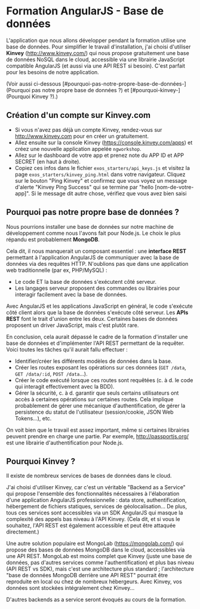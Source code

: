 Formation AngularJS - Base de données
=====================================

L'application que nous allons développer pendant la formation utilise une base de données. Pour simplifier le travail d'installation, j'ai choisi d'utiliser **Kinvey** (http://www.kinvey.com/) qui nous propose gratuitement une base de données NoSQL dans le cloud, accessible via une librairie JavaScript compatible AngularJS (et aussi via une API REST si besoin). C'est parfait pour les besoins de notre application.

(Voir aussi ci-dessous [#pourquoi-pas-notre-propre-base-de-données-](Pourquoi pas notre propre base de données ?) et [#pourquoi-kinvey-](Pourquoi Kinvey ?).)


Création d'un compte sur Kinvey.com
-----------------------------------

- Si vous n'avez pas déjà un compte Kinvey, rendez-vous sur http://www.kinvey.com pour en créer un gratuitement.
- Allez ensuite sur la console Kinvey (https://console.kinvey.com/apps) et créez une nouvelle application appelée `ngworkshop`.
- Allez sur le dashboard de votre app et prenez note du APP ID et APP SECRET (en haut à droite).
- Copiez ces infos dans le fichier `exos_starters/api_keys.js` et visitez la page `exos_starters/kinvey_ping.html` dans votre navigateur. Cliquez sur le bouton "Ping Kinvey" et confirmez que vous voyez un message d'alerte "Kinvey Ping Success" qui se termine par "hello [nom-de-votre-app]". Si le message dit autre chose, vérifiez que vous avez bien saisi


Pourquoi pas notre propre base de données ?
-------------------------------------------

Nous pourrions installer une base de données sur notre machine de développement comme nous l'avons fait pour Node.js. Le choix le plus répandu est probablement **MongoDB**.

Cela dit, il nous manquerait un composant essentiel : une **interface REST** permettant à l'application AngularJS de communiquer avec la base de données via des requêtes HTTP. N'oublions pas que dans une application web traditionnelle (par ex, PHP/MySQL) :
* Le code ET la base de données s'exécutent côté serveur.
* Les langages serveur proposent des commandes ou librairies pour interagir facilement avec la base de données.

Avec AngularJS et les applications JavaScript en général, le code s'exécute côté client alors que la base de données s'exécute côté serveur. Les **APIs REST** font le trait d'union entre les deux. Certaines bases de données proposent un driver JavaScript, mais c'est plutôt rare.

En conclusion, cela aurait dépassé le cadre de la formation d'installer une base de données et d'implémenter l'API REST permettant de la requêter. Voici toutes les tâches qu'il aurait fallu effectuer :
- Identifier/créer les différents modèles de données dans la base.
- Créer les routes exposant les opérations sur ces données (`GET /data`, `GET /data/:id`, `POST /data`...).
- Créer le code exécuté lorsque ces routes sont requêtées (c. à d. le code qui interagit effectivement avec la BDD).
- Gérer la sécurité, c. à d. garantir que seuls certains utilisateurs ont accès à certaines opérations sur certaines routes. Cela implique probablement de gérer une mécanique d'authentification, de gérer la persistence du statut de l'utilisateur (session/cookie, JSON Web Tokens...), etc.

On voit bien que le travail est assez important, même si certaines librairies peuvent prendre en charge une partie. Par exemple, http://passportjs.org/ est une librairie d'authentification pour Node.js.


Pourquoi Kinvey ?
-----------------

Il existe de nombreux services de bases de données dans le cloud.

J'ai choisi d'utiliser Kinvey, car c'est un véritable "Backend as a Service" qui propose l'ensemble des fonctionnalités nécessaires à l'élaboration d'une application AngularJS professionnelle : data store, authentification, hébergement de fichiers statiques, services de géolocalisation... De plus, tous ces services sont accessibles via un SDK AngularJS qui masque la complexité des appels bas niveau à l'API Kinvey. (Cela dit, et si vous le souhaitez, l'API REST est également accessible et peut être attaquée directement.)

Une autre solution populaire est MongoLab (https://mongolab.com/) qui propose des bases de données MongoDB dans le cloud, accessibles via une API REST. MongoLab est moins complet que Kinvey (juste une base de données, pas d'autres services comme l'authentification) et plus bas niveau (API REST vs SDK), mais c'est une architecture plus standard ; l'architecture "base de données MongoDB derrière une API REST" pourrait être reproduite en local ou chez de nombreux hébergeurs. Avec Kinvey, vos données sont stockées intégralement chez Kinvey...

D'autres backends as a service seront évoqués au cours de la formation.
